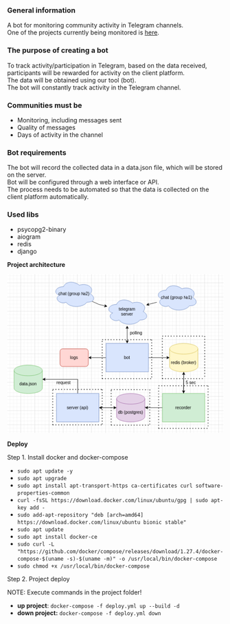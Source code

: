 ### **General information**

A bot for monitoring community activity in Telegram channels.\
One of the projects currently being monitored is [here](https://t.me/mizar_ai).

### ******The purpose of creating a bot****** 

To track activity/participation in Telegram, based on the data received, participants will be rewarded for activity on the client platform.\
The data will be obtained using our tool (bot).\
The bot will constantly track activity in the Telegram channel.

### **Communities must be**

* Monitoring, including messages sent
* Quality of messages
* Days of activity in the channel

### **Bot requirements**

The bot will record the collected data in a data.json file, which will be stored on the server.\
Bot will be configured through a web interface or API.\
The process needs to be automated so that the data is collected on the client platform automatically.   

### **Used libs** 
* psycopg2-binary
* aiogram
* redis
* django

**Project architecture**

![Project architecture](images/project.png "Title")


**Deploy**

Step 1. Install docker and docker-compose
- `sudo apt update -y`
- `sudo apt upgrade`
- `sudo apt install apt-transport-https ca-certificates curl software-properties-common`
- `curl -fsSL https://download.docker.com/linux/ubuntu/gpg | sudo apt-key add -`
- `sudo add-apt-repository "deb [arch=amd64] https://download.docker.com/linux/ubuntu bionic stable"`
- `sudo apt update`
- `sudo apt install docker-ce`
- `sudo curl -L "https://github.com/docker/compose/releases/download/1.27.4/docker-compose-$(uname -s)-$(uname -m)" -o /usr/local/bin/docker-compose`
- `sudo chmod +x /usr/local/bin/docker-compose`

Step 2. Project deploy

NOTE: Execute commands in the project folder!
- **up project**: `docker-compose -f deploy.yml up --build -d`
- **down project:** `docker-compose -f deploy.yml down`




